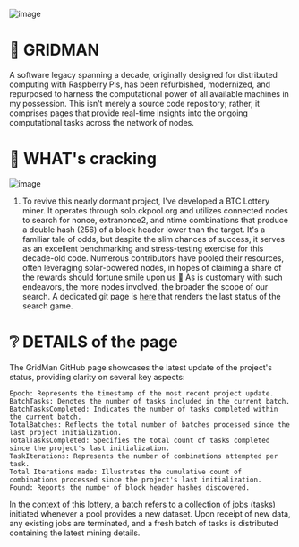 ![image](https://github.com/invpe/GridMan/assets/106522950/bd484188-a689-497f-a41e-dc4d40117e4a)

# 🤖 GRIDMAN 

A software legacy spanning a decade, originally designed for distributed computing with Raspberry Pis, has been refurbished, modernized, and repurposed to harness the computational power of all available machines in my possession. This isn't merely a source code repository; rather, it comprises pages that provide real-time insights into the ongoing computational tasks across the network of nodes.


# 🧙 WHAT's cracking

![image](https://github.com/invpe/GridMan/assets/106522950/f6591289-87e0-46f1-94cd-b368fa29a59e)

1. To revive this nearly dormant project, I've developed a BTC Lottery miner. It operates through solo.ckpool.org and utilizes connected nodes to search for nonce, extranonce2, and ntime combinations that produce a double hash (256) of a block header lower than the target. It's a familiar tale of odds, but despite the slim chances of success, it serves as an excellent benchmarking and stress-testing exercise for this decade-old code. Numerous contributors have pooled their resources, often leveraging solar-powered nodes, in hopes of claiming a share of the rewards should fortune smile upon us 🤞 As is customary with such endeavors, the more nodes involved, the broader the scope of our search. A dedicated git page is [here](https://invpe.github.io/GridMan/) that renders the last status of the search game. 

# ❔ DETAILS of the page

The GridMan GitHub page showcases the latest update of the project's status, providing clarity on several key aspects:

    Epoch: Represents the timestamp of the most recent project update.
    BatchTasks: Denotes the number of tasks included in the current batch.
    BatchTasksCompleted: Indicates the number of tasks completed within the current batch.
    TotalBatches: Reflects the total number of batches processed since the last project initialization.
    TotalTasksCompleted: Specifies the total count of tasks completed since the project's last initialization.
    TaskIterations: Represents the number of combinations attempted per task.
    Total Iterations made: Illustrates the cumulative count of combinations processed since the project's last initialization.
    Found: Reports the number of block header hashes discovered.

In the context of this lottery, a batch refers to a collection of jobs (tasks) initiated whenever a pool provides a new dataset. Upon receipt of new data, any existing jobs are terminated, and a fresh batch of tasks is distributed containing the latest mining details.


